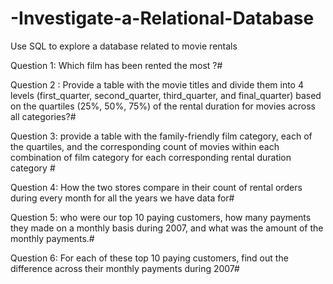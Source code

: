 # -Investigate-a-Relational-Database
<p> Use SQL to explore a database related to movie rentals
<p> Question 1: Which film has been rented the most ?#
<p> Question 2 : Provide a table with the movie titles and divide them into 4 levels (first_quarter, second_quarter, third_quarter, and final_quarter) based on the quartiles (25%, 50%, 75%) of the rental duration for movies across all categories?#
<p> Question 3: provide a table with the family-friendly film category, each of the quartiles, and the corresponding count of movies within each combination of film category for each corresponding rental duration category #
<p> Question 4: How the two stores compare in their count of rental orders during every month for all the years we have data for#
<p> Question 5: who were our top 10 paying customers, how many payments they made on a monthly basis during 2007, and what was the amount of the monthly payments.#
<p> Question 6: For each of these top 10 paying customers, find out the difference across their monthly payments during 2007#

